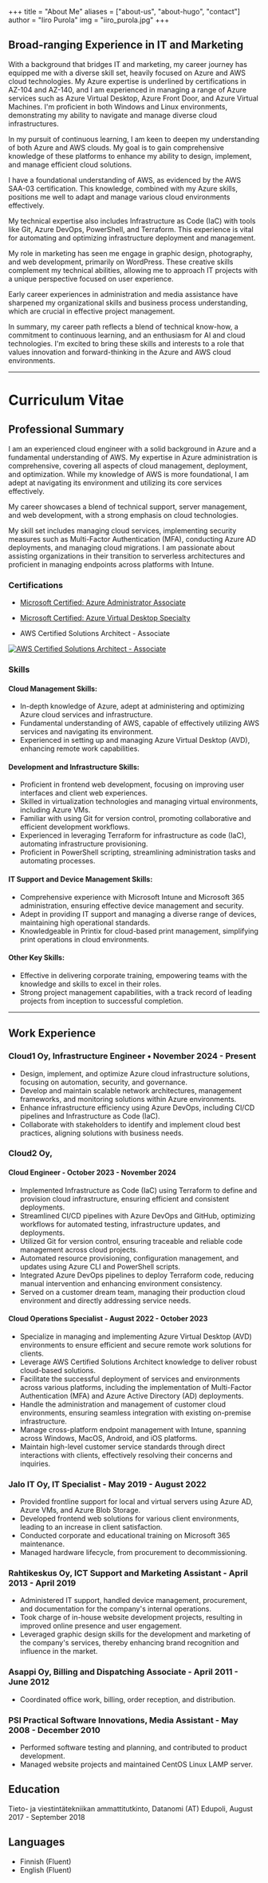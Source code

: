 +++
title = "About Me"
aliases = ["about-us", "about-hugo", "contact"]
author = "Iiro Purola"
img = "iiro_purola.jpg"
+++

<!-- ![IiroPurola](/img/iiro_purola.webp) -->
## Broad-ranging Experience in IT and Marketing

With a background that bridges IT and marketing, my career journey has equipped me with a diverse skill set, heavily focused on Azure and AWS cloud technologies. My Azure expertise is underlined by certifications in AZ-104 and AZ-140, and I am experienced in managing a range of Azure services such as Azure Virtual Desktop, Azure Front Door, and Azure Virtual Machines. I'm proficient in both Windows and Linux environments, demonstrating my ability to navigate and manage diverse cloud infrastructures.

In my pursuit of continuous learning, I am keen to deepen my understanding of both Azure and AWS clouds. My goal is to gain comprehensive knowledge of these platforms to enhance my ability to design, implement, and manage efficient cloud solutions.

I have a foundational understanding of AWS, as evidenced by the AWS SAA-03 certification. This knowledge, combined with my Azure skills, positions me well to adapt and manage various cloud environments effectively.

My technical expertise also includes Infrastructure as Code (IaC) with tools like Git, Azure DevOps, PowerShell, and Terraform. This experience is vital for automating and optimizing infrastructure deployment and management.

My role in marketing has seen me engage in graphic design, photography, and web development, primarily on WordPress. These creative skills complement my technical abilities, allowing me to approach IT projects with a unique perspective focused on user experience.

Early career experiences in administration and media assistance have sharpened my organizational skills and business process understanding, which are crucial in effective project management.

In summary, my career path reflects a blend of technical know-how, a commitment to continuous learning, and an enthusiasm for AI and cloud technologies. I'm excited to bring these skills and interests to a role that values innovation and forward-thinking in the Azure and AWS cloud environments.

---

# Curriculum Vitae

## Professional Summary

I am an experienced cloud engineer with a solid background in Azure and a fundamental understanding of AWS. My expertise in Azure administration is comprehensive, covering all aspects of cloud management, deployment, and optimization. While my knowledge of AWS is more foundational, I am adept at navigating its environment and utilizing its core services effectively.

My career showcases a blend of technical support, server management, and web development, with a strong emphasis on cloud technologies. 
 
 My skill set includes managing cloud services, implementing security measures such as Multi-Factor Authentication (MFA), conducting Azure AD deployments, and managing cloud migrations. I am passionate about assisting organizations in their transition to serverless architectures and proficient in managing endpoints across platforms with Intune.

### Certifications

- [Microsoft Certified: Azure Administrator Associate](https://learn.microsoft.com/api/credentials/share/en-us/IiroPurola/B5C6BDCAFCA8332?sharingId=E3C062942F73265F)

- [Microsoft Certified: Azure Virtual Desktop Specialty](https://learn.microsoft.com/api/credentials/share/en-us/IiroPurola/A2693DB0C616C3F8?sharingId=E3C062942F73265F)

- AWS Certified Solutions Architect - Associate

[![AWS Certified Solutions Architect - Associate](/img/aws-certified-solutions-architect-associate_200x200.webp)](https://www.credly.com/badges/4c7f7446-fed0-4d92-bbd4-5e8ad84c5205/public_url)

### Skills

#### Cloud Management Skills:

- In-depth knowledge of Azure, adept at administering and optimizing Azure cloud services and infrastructure.
- Fundamental understanding of AWS, capable of effectively utilizing AWS services and navigating its environment.
- Experienced in setting up and managing Azure Virtual Desktop (AVD), enhancing remote work capabilities.

#### Development and Infrastructure Skills:

- Proficient in frontend web development, focusing on improving user interfaces and client web experiences.
- Skilled in virtualization technologies and managing virtual environments, including Azure VMs.
- Familiar with using Git for version control, promoting collaborative and efficient development workflows.
- Experienced in leveraging Terraform for infrastructure as code (IaC), automating infrastructure provisioning.
- Proficient in PowerShell scripting, streamlining administration tasks and automating processes.

#### IT Support and Device Management Skills:

- Comprehensive experience with Microsoft Intune and Microsoft 365 administration, ensuring effective device management and security.
- Adept in providing IT support and managing a diverse range of devices, maintaining high operational standards.
- Knowledgeable in Printix for cloud-based print management, simplifying print operations in cloud environments.

#### Other Key Skills:

- Effective in delivering corporate training, empowering teams with the knowledge and skills to excel in their roles.
- Strong project management capabilities, with a track record of leading projects from inception to successful completion.

---

## Work Experience

### Cloud1 Oy, Infrastructure Engineer • November 2024 - Present

- Design, implement, and optimize Azure cloud infrastructure solutions, focusing on automation, security, and governance.
- Develop and maintain scalable network architectures, management frameworks, and monitoring solutions within Azure environments.
- Enhance infrastructure efficiency using Azure DevOps, including CI/CD pipelines and Infrastructure as Code (IaC).
- Collaborate with stakeholders to identify and implement cloud best practices, aligning solutions with business needs.

### Cloud2 Oy,

#### Cloud Engineer - October 2023 - November 2024

- Implemented Infrastructure as Code (IaC) using Terraform to define and provision cloud infrastructure, ensuring efficient and consistent deployments.
- Streamlined CI/CD pipelines with Azure DevOps and GitHub, optimizing workflows for automated testing, infrastructure updates, and deployments.
- Utilized Git for version control, ensuring traceable and reliable code management across cloud projects.
- Automated resource provisioning, configuration management, and updates using Azure CLI and PowerShell scripts.
- Integrated Azure DevOps pipelines to deploy Terraform code, reducing manual intervention and enhancing environment consistency.
- Served on a customer dream team, managing their production cloud environment and directly addressing service needs.  

#### Cloud Operations Specialist - August 2022 - October 2023

- Specialize in managing and implementing Azure Virtual Desktop (AVD) environments to ensure efficient and secure remote work solutions for clients.
- Leverage AWS Certified Solutions Architect knowledge to deliver robust cloud-based solutions.
- Facilitate the successful deployment of services and environments across various platforms, including the implementation of Multi-Factor Authentication (MFA) and Azure Active Directory (AD) deployments.
- Handle the administration and management of customer cloud environments, ensuring seamless integration with existing on-premise infrastructure.
- Manage cross-platform endpoint management with Intune, spanning across Windows, MacOS, Android, and iOS platforms.
- Maintain high-level customer service standards through direct interactions with clients, effectively resolving their concerns and inquiries.

### Jalo IT Oy, IT Specialist - May 2019 - August 2022

- Provided frontline support for local and virtual servers using Azure AD, Azure VMs, and Azure Blob Storage.
- Developed frontend web solutions for various client environments, leading to an increase in client satisfaction.
- Conducted corporate and educational training on Microsoft 365 maintenance.
- Managed hardware lifecycle, from procurement to decommissioning.

### Rahtikeskus Oy, ICT Support and Marketing Assistant - April 2013 - April 2019

- Administered IT support, handled device management, procurement, and documentation for the company's internal operations.
- Took charge of in-house website development projects, resulting in improved online presence and user engagement.
- Leveraged graphic design skills for the development and marketing of the company's services, thereby enhancing brand recognition and influence in the market.

### Asappi Oy, Billing and Dispatching Associate - April 2011 - June 2012

- Coordinated office work, billing, order reception, and distribution.

### PSI Practical Software Innovations, Media Assistant - May 2008 - December 2010

- Performed software testing and planning, and contributed to product development.
- Managed website projects and maintained CentOS Linux LAMP server.

## Education  
Tieto- ja viestintätekniikan ammattitutkinto, Datanomi (AT) Edupoli, August 2017 - September 2018

## Languages

- Finnish (Fluent)
- English (Fluent)